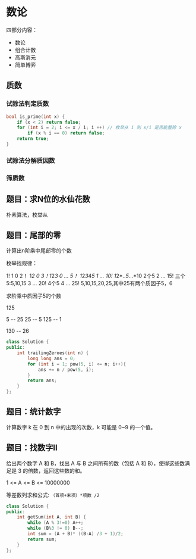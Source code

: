 # 数论

四部分内容：

- 数论
- 组合计数
- 高斯消元
- 简单博弈

## 质数

### 试除法判定质数

```cpp
bool is_prime(int x) {
    if (x < 2) return false;
    for (int i = 2; i <= x / i; i ++) // 枚举从 i 到 x/i 是否能整除 x
        if (x % i == 0) return false;
    return true;
}
```

### 试除法分解质因数

### 筛质数

## 题目：求N位的水仙花数

朴素算法，枚举从

## 题目：尾部的零

计算出n阶乘中尾部零的个数

枚举找规律：

1!  1 0
2！ 1*2 0
3！1*2*3 0
...
5！ 1*2*3*4*5 1
...
10! 1*2*..*5*...*10 2个5 2
...
15! 三个5:5,10,15   3
...
20! 4个5  4
...
25! 5,10,15,20,25,其中25有两个质因子5，6

求阶乘中质因子5的个数

125

5 -- 25
25 -- 5
125 -- 1

130 -- 26

```cpp
class Solution {
public:
    int trailingZeroes(int n) {
        long long ans = 0;
        for (int i = 1; pow(5, i) <= n; i++){
            ans += n / pow(5, i);
        }
        return ans;
    }
};
```


## 题目：统计数字

计算数字 k 在 0 到 n 中的出现的次数，k 可能是 0~9 的一个值。

## 题目：找数字II

给出两个数字 A 和 B，找出 A 与 B 之间所有的数（包括 A 和 B），使得这些数满足是 3 的倍数，返回这些数的和。

1 <= A <= B <= 10000000

等差数列求和公式: `（首项+末项）*项数 /2 `

```cpp
class Solution {
public:
    int getSum(int A, int B) {
        while (A % 3!=0) A++;
        while (B%3 != 0) B--;
        int sum = (A + B)* ((B-A) /3 + 1)/2;
        return sum;
    }
};
```
